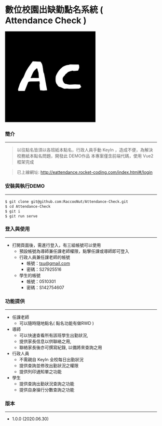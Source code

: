 # 數位校園出缺勤點名系統 ( Attendance Check )
![Attendance Check](./Logo.png)

### 簡介
---
> 以往點名皆須以各班紙本點名，行政人員手動 KeyIn ，造成不便，為解決校務紙本點名問題，開發此 DEMO作品
> 本專案僅含前端代碼，使用 Vue2 框架完成

> 已上線網址: http://eattendance.rocket-coding.com/index.html#/login

### 安裝與執行DEMO
---

```
$ git clone git@github.com:RaccooNut/Attendance-Check.git
$ cd Attendance-Check
$ git i
$ git run serve
```

### 登入與使用
---
- 打開頁面後，需進行登入，有三組帳號可以使用
  - 預設帳號為導師兼任課老師權限，點擊任課或導師即可登入
  - 行政人員兼任課老師的帳號
    - 帳號：tsu@gmail.com
    - 密碼：S27925516
  - 學生的帳號
    - 帳號：0510301
    - 密碼：S142754607


### 功能提供
---
- 任課老師
  - 可以隨時隨地點名( 點名功能有做RWD )
- 導師
  - 可以快速查看所有該班學生出勤狀況, 
  - 提供家長信息以供聯絡之用,
  - 聯絡家長後亦可撰寫紀錄, 以備將來查詢之用
- 行政人員
  - 不需親自 KeyIn 全校每日出勤狀況
  - 提供查詢並修改出勤狀況之權限
  - 提供列印通知單之功能
- 學生
  - 提供查詢出勤狀況查詢之功能
  - 提供自身操行分數查詢之功能


### 版本
---
- 1.0.0 (2020.06.30)
  
